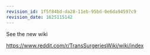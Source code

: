 ```yaml
---
revision_id: 1f5f84bd-da28-11eb-95bd-0e6da94597c9
revision_date: 1625115142
---
```


See the new wiki

https://www.reddit.com/r/TransSurgeriesWiki/wiki/index